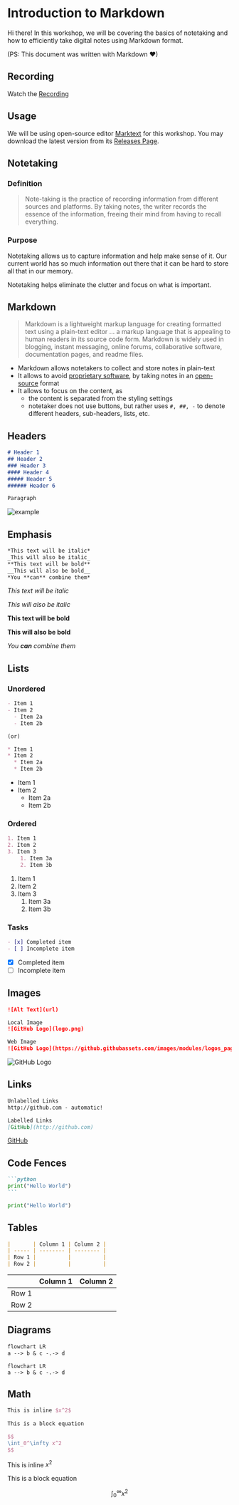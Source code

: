 # Introduction to Markdown

Hi there! In this workshop, we will be covering the basics of notetaking and how to efficiently take digital notes using Markdown format.

(PS: This document was written with Markdown ❤)

## Recording

Watch the [Recording](https://drive.google.com/file/d/1Y6G_4moDglDQvYa9m2eOiisOILMnACQi/view)

## Usage

We will be using open-source editor [Marktext](https://github.com/marktext/marktext) for this workshop. You may download the latest version from its [Releases Page](https://github.com/marktext/marktext/releases).

## Notetaking

### Definition

> Note-taking is the practice of recording information from different sources and platforms. By taking notes, the writer records the essence of the information, freeing their mind from having to recall everything.

### Purpose

Notetaking allows us to capture information and help make sense of it. Our current world has so much information out there that it can be hard to store all that in our memory.

Notetaking helps eliminate the clutter and focus on what is important.

## Markdown

> Markdown is a lightweight markup language for creating formatted text using a plain-text editor … a markup language that is appealing to human readers in its source code form. Markdown is widely used in blogging, instant messaging, online forums, collaborative software, documentation pages, and readme files.

- Markdown allows notetakers to collect and store notes in plain-text
- It allows to avoid [proprietary software](https://en.wikipedia.org/wiki/Proprietary_software), by taking notes in an [open-source](https://en.wikipedia.org/wiki/Open_source) format
- It allows to focus on the content, as
  - the content is separated from the styling settings
  - notetaker does not use buttons, but rather uses `#, ##, -` to denote different headers, sub-headers, lists, etc.

## Headers

```markdown
# Header 1
## Header 2
### Header 3
#### Header 4
##### Header 5
###### Header 6

Paragraph
```

![example](assets/example.png)

## Emphasis

```markdown
*This text will be italic*
_This will also be italic_
**This text will be bold**
__This will also be bold__
*You **can** combine them*
```

*This text will be italic*

_This will also be italic_

**This text will be bold**

__This will also be bold__

*You **can** combine them*

## Lists

### Unordered

```markdown
- Item 1
- Item 2
  - Item 2a
  - Item 2b

(or)

* Item 1
* Item 2
  * Item 2a
  * Item 2b
```

- Item 1
- Item 2
  - Item 2a
  - Item 2b

### Ordered

```markdown
1. Item 1
2. Item 2
3. Item 3
	1. Item 3a
	2. Item 3b
```

1. Item 1
2. Item 2
3. Item 3
	1. Item 3a
	2. Item 3b

### Tasks

```markdown
- [x] Completed item
- [ ] Incomplete item
```

- [x] Completed item
- [ ] Incomplete item

## Images

```markdown
![Alt Text](url)

Local Image
![GitHub Logo](logo.png)

Web Image
![GitHub Logo](https://github.githubassets.com/images/modules/logos_page/GitHub-Logo.png)
```

![GitHub Logo](assets/GitHub-Logo.png)

## Links

```markdown
Unlabelled Links
http://github.com - automatic!

Labelled Links
[GitHub](http://github.com)
```

[GitHub](http://github.com)

## Code Fences

````markdown
```python
print("Hello World")
```
````

```python
print("Hello World")
```

## Tables

```markdown
|       | Column 1 | Column 2 |
| ----- | -------- | -------- |
| Row 1 |          |          |
| Row 2 |          |          |
```

|       | Column 1 | Column 2 |
| ----- | -------- | -------- |
| Row 1 |          |          |
| Row 2 |          |          |

## Diagrams

```markdown
flowchart LR
a --> b & c -.-> d
```

```mermaid
flowchart LR
a --> b & c -.-> d
```

## Math

```latex
This is inline $x^2$
 
This is a block equation

$$
\int_0^\infty x^2
$$
```

This is inline $x^2$
 
This is a block equation

$$
\int_0^\infty x^2
$$

